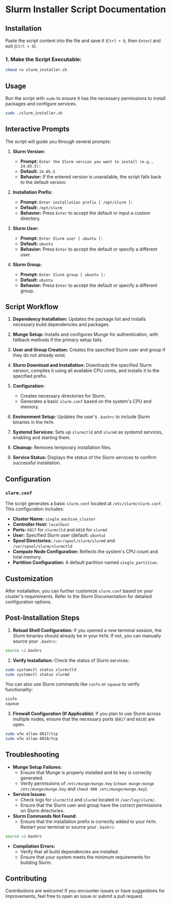 # Slurm Installer Script Documentation

## Installation

Paste the script content into the file and save it (`Ctrl + O`, then `Enter`) and exit (`Ctrl + X`).

### 1. **Make the Script Executable:**

```bash
chmod +x slurm_installer.sh
```

## Usage

Run the script with `sudo` to ensure it has the necessary permissions to install packages and configure services.

```bash
sudo ./slurm_installer.sh
```

## Interactive Prompts

The script will guide you through several prompts:

1. **Slurm Version:**
   * **Prompt:** `Enter the Slurm version you want to install (e.g., 24.05.5):`
   * **Default:** `24.05.5`
   * **Behavior:** If the entered version is unavailable, the script falls back to the default version.

2. **Installation Prefix:**
   * **Prompt:** `Enter installation prefix [ /opt/slurm ]:`
   * **Default:** `/opt/slurm`
   * **Behavior:** Press `Enter` to accept the default or input a custom directory.

3. **Slurm User:**
   * **Prompt:** `Enter Slurm user [ ubuntu ]:`
   * **Default:** `ubuntu`
   * **Behavior:** Press `Enter` to accept the default or specify a different user.

4. **Slurm Group:**
   * **Prompt:** `Enter Slurm group [ ubuntu ]:`
   * **Default:** `ubuntu`
   * **Behavior:** Press `Enter` to accept the default or specify a different group.

## Script Workflow

1. **Dependency Installation:** Updates the package list and installs necessary build dependencies and packages.

2. **Munge Setup:** Installs and configures Munge for authentication, with fallback methods if the primary setup fails.

3. **User and Group Creation:** Creates the specified Slurm user and group if they do not already exist.

4. **Slurm Download and Installation:** Downloads the specified Slurm version, compiles it using all available CPU cores, and installs it to the specified prefix.

5. **Configuration:**
   * Creates necessary directories for Slurm.
   * Generates a basic `slurm.conf` based on the system's CPU and memory.

6. **Environment Setup:** Updates the user's `.bashrc` to include Slurm binaries in the `PATH`.

7. **Systemd Services:** Sets up `slurmctld` and `slurmd` as systemd services, enabling and starting them.

8. **Cleanup:** Removes temporary installation files.

9. **Service Status:** Displays the status of the Slurm services to confirm successful installation.

## Configuration

### `slurm.conf`

The script generates a basic `slurm.conf` located at `/etc/slurm/slurm.conf`. This configuration includes:

* **Cluster Name:** `single_machine_cluster`
* **Controller Host:** `localhost`
* **Ports:** `6817` for `slurmctld` and `6818` for `slurmd`
* **User:** Specified Slurm user (default: `ubuntu`)
* **Spool Directories:** `/var/spool/slurm/slurmd` and `/var/spool/slurm/slurmctld`
* **Compute Node Configuration:** Reflects the system's CPU count and total memory.
* **Partition Configuration:** A default partition named `single_partition`.

## Customization

After installation, you can further customize `slurm.conf` based on your cluster's requirements. Refer to the Slurm Documentation for detailed configuration options.

## Post-Installation Steps

1. **Reload Shell Configuration:**
If you opened a new terminal session, the Slurm binaries should already be in your `PATH`. If not, you can manually source your `.bashrc`:

```bash
source ~/.bashrc
```

2. **Verify Installation:**
Check the status of Slurm services:

```bash
sudo systemctl status slurmctld
sudo systemctl status slurmd
```

You can also use Slurm commands like `sinfo` or `squeue` to verify functionality:

```bash
sinfo
squeue
```

3. **Firewall Configuration (If Applicable):**
If you plan to use Slurm across multiple nodes, ensure that the necessary ports (`6817` and `6818`) are open.

```bash
sudo ufw allow 6817/tcp
sudo ufw allow 6818/tcp
```

## Troubleshooting

* **Munge Setup Failures:**
   * Ensure that Munge is properly installed and its key is correctly generated.
   * Verify permissions of `/etc/munge/munge.key` (`chown munge:munge /etc/munge/munge.key` and `chmod 400 /etc/munge/munge.key`).
* **Service Issues:**
   * Check logs for `slurmctld` and `slurmd` located in `/var/log/slurm/`.
   * Ensure that the Slurm user and group have the correct permissions on Slurm directories.
* **Slurm Commands Not Found:**
   * Ensure that the installation prefix is correctly added to your `PATH`. Restart your terminal or source your `.bashrc`:

```bash
source ~/.bashrc
```

* **Compilation Errors:**
   * Verify that all build dependencies are installed.
   * Ensure that your system meets the minimum requirements for building Slurm.

## Contributing

Contributions are welcome! If you encounter issues or have suggestions for improvements, feel free to open an issue or submit a pull request.
